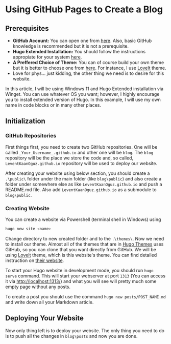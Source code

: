 # Using GitHub Pages to Create a Blog

<!--more-->

## Prerequisites

* **GitHub Account:** You can open one from [here](https://github.com). Also, basic GitHub knowledge is recommended but it is not a prerequisite.
* **Hugo Extended Installation:** You should follow the instructions appropiate for your system [here](https://gohugo.io/installation/).
* **A Preffered Choice of Theme:** You can of course build your own theme but it is better to choose one from [here](https://themes.gohugo.io/). For instance, I use [LoveIt](https://hugoloveit.com/) theme.
* Love for phys... just kidding, the other thing we need is to desire for this website.

In this article, I will be using Windows 11 and Hugo Extended installation via Winget. You can use whatever OS you want; however, I highly encourage you to install extended version of Hugo. In this example, I will use my own name in code blocks or in many other places.


## Initialization

### GitHub Repositories
First things first, you need to create two GitHub repositories. One will be called `_Your_Username_.github.io` and other one will be `blog`. The `blog` repository will be the place we store the code and, so called, `LeventKaanOguz.github.io` repository will be used to deploy our website.

After creating your website using below section, you should create a `.\public\` folder under the main folder (like `blog\public`) and also create a folder under somewhere else as like `LeventKaanOguz.github.io` and push a README.md file. Also add `LeventKaanOguz.github.io` as a submodule to `blog\public`.


### Creating Website
You can create a website via Powershell (terminal shell in Windows) using

```powershell
hugo new site <name>
```

Change directory to new created folder and to the `.\themes\`. Now we need to install our theme. Almost all of the themes that are in [Hugo Themes](https://themes.gohugo.io/) uses GitHub, so you can clone that you want directly from GitHub. We will be using [LoveIt](https://hugoloveit.com/) theme, which is this website's theme. You can find detailed instruction on [their website](https://hugoloveit.com/).

To start your Hugo website in development mode, you should run `hugo serve` command. This will start your webserver at port `1313` (You can access it via [http://localhost:1313/](http://localhost:1313/)) and what you will see will pretty much some empty page without any posts.

To create a post you should use the command `hugo new posts/POST_NAME.md` and write down all your Markdown article.

## Deploying Your Website
Now only thing left is to deploy your website. The only thing you need to do is to push all the changes in `blog\posts` and now you are done.
